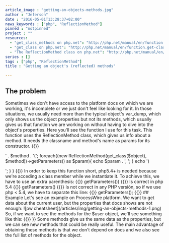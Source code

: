 ```yaml
---
article_image : "getting-an-objects-methods.jpg"
author : "Jeferson"
date : "2016-05-01T13:28:37+02:00"
news_keywords : ["php", "ReflectionMethod"]
pinned : "notpinned"
project : ""
resources:
  - "get_class_methods on php.net": "http://php.net/manual/en/function.get-class-methods.php"
  - "get_class on php.net": "http://php.net/manual/en/function.get-class.php"
  - "The ReflectionMethod class on php.net": "http://php.net/manual/en/class.reflectionmethod.php"
series : []
tags : ["php", "ReflectionMethod"]
title : "Getting an object's (reflected) methods"

---
```

## The problem
Sometimes we don't have access to the platform docs on which we are working, it's incomplete or we just don't feel like looking for it. In those situations, we usually need more than the typical object's var_dump, which only shows us the object properties but not its methods, which usually gives us that function we are working on without having to dive into the object's properties. Here you'll see the function I use for this task. This function uses the ReflectionMethod class, which gives us info about a method. It needs the classname and method's name as params for its constructor.
{{<highlight php>}}
<?php
function get_object_info($object){
   foreach(get_class_methods(get_class($object)) as $method){
      echo '<p>' . $method . '(';
      foreach((new ReflectionMethod(get_class($object), $method))->getParameters() as $param){
         echo $param . ', ';
      }
      echo ')</p>';
    }
}
{{</highlight>}}

In order to keep this function short, php5.4+ is needed because we're acceding a class member while we instantiate it. To achieve this, we have to use an extra parenthesis:
{{<highlight php>}}
<?php
(new ReflectionMethod($class, $method))->getParameters())
{{</highlight>}}

Is correct in php 5.4
{{<highlight php>}}
<?php
new ReflectionMethod($class, $method))->getParameters()
{{</highlight>}}

Is not correct in any PHP versión, so if we use php < 5.4, we have to separate this line:
{{<highlight php>}}
<?php
$method  = new ReflectionMethod($class, $method);
$params = $method->getParameters();
{{</highlight>}}

## Example
Let's see an example on ProcessWire platform. We want to get data about the current user, but the properties that docs shows are not enough:

![pw cheatsheet](/articles/img/getting-an-objects-methods-1.png)

So, if we want to see the methods for the $user object, we'll see something like this:
{{<highlight php>}}
<?php
hasRole(Parameter #0 [ $role ], )
addRole(Parameter #0 [ $role ], )
removeRole(Parameter #0 [ $role ], )
hasPermission(Parameter #0 [ $name ], Parameter #1 [ $context = NULL ], )
getPermissions(Parameter #0 [ Page or NULL $page = NULL ], )
isSuperuser()
isGuest()
isLoggedin()editUrl()
find(Parameter #0 [ $selector = '' ], Parameter #1 [ $options = Array ], )
children(Parameter #0 [ $selector = '' ], Parameter #1 [ $options = Array ], )
numChildren(Parameter #0 [ $selector = NULL ], )
hasChildren(Parameter #0 [ $selector = true ], )
child(Parameter #0 [ $selector = '' ], Parameter #1 [ $options = Array ], )
parent(Parameter #0 [ $selector = '' ], )
parents(Parameter #0 [ $selector = '' ], )
parentsUntil(Parameter #0 [ $selector = '' ], Parameter #1 [ $filter = '' ], )
closest(Parameter #0 [ $selector ], )
{{</highlight>}}

Some methods give us the same data as the properties, but we can see new methods that could be really useful. The main advantage of obtaining these methods is that we don't depend on docs and we also see the full list of methods for the object.
